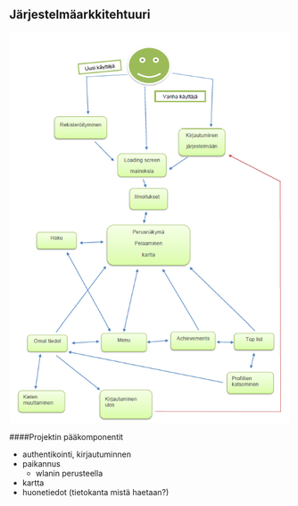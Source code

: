 ##  Järjestelmäarkkitehtuuri


![kaavio](kuvat/arkkitehtuuri.png)


####Projektin pääkomponentit
 - authentikointi, kirjautuminnen
 - paikannus
    - wlanin perusteella
 - kartta
 - huonetiedot (tietokanta mistä haetaan?)
